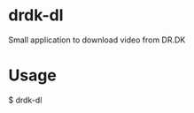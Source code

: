drdk-dl
=======

Small application to download video from DR.DK


Usage
=====

$ drdk-dl <url of video>

